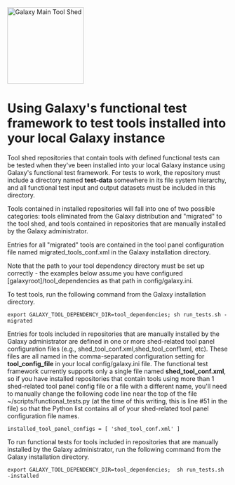 <div class='center'> <a href='http://toolshed.g2.bx.psu.edu'><img src="/images/logos/ToolShed.jpg" alt="Galaxy Main Tool Shed" height="174" /></a> </div>

# Using Galaxy's functional test framework to test tools installed into your local Galaxy instance

Tool shed repositories that contain tools with defined functional tests can be tested when they've been installed into your local Galaxy instance using Galaxy's functional test framework. For tests to work, the repository must include a directory named **test-data** somewhere in its file system hierarchy, and all functional test input and output datasets must be included in this directory.

Tools contained in installed repositories will fall into one of two possible categories: tools eliminated from the Galaxy distribution and "migrated" to the tool shed, and tools contained in repositories that are manually installed by the Galaxy administrator.

Entries for all "migrated" tools are contained in the tool panel configuration file named migrated_tools_conf.xml in the Galaxy installation directory.

Note that the path to your tool dependency directory must be set up correctly - the examples below assume you have configured [galaxyroot]/tool_dependencies as that path in config/galaxy.ini.

To test  tools, run the following command from the Galaxy installation directory.

```
export GALAXY_TOOL_DEPENDENCY_DIR=tool_dependencies; sh run_tests.sh -migrated
```


Entries for tools included in repositories that are manually installed by the Galaxy administrator are defined in one or more shed-related tool panel configuration files (e.g., shed_tool_conf.xml,shed_tool_conf1xml, etc). These files are all named in the comma-separated configuration setting for **tool_config_file** in your local config/galaxy.ini file. The functional test framework currently supports only a single file named **shed_tool_conf.xml**, so if you have installed repositories that contain tools using more than 1 shed-related tool panel config file or a file with a different name, you'll need to manually change the following code line near the top of the file ~/scripts/functional_tests.py (at the time of this writing, this is line #51 in the file) so that the Python list contains all of your shed-related tool panel configuration file names.

```
installed_tool_panel_configs = [ 'shed_tool_conf.xml' ]
```


To run functional tests for tools included in repositories that are manually installed by the Galaxy administrator, run the following command from the Galaxy installation directory.

```
export GALAXY_TOOL_DEPENDENCY_DIR=tool_dependencies;  sh run_tests.sh -installed
```
